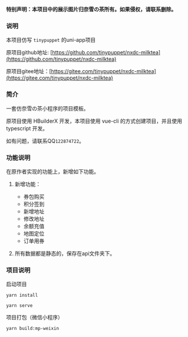 **特别声明：本项目中的展示图片归奈雪の茶所有。如果侵权，请联系删除。**
### 说明

本项目仿写 ``tinypuppet`` 的uni-app项目

原项目github地址: [https://github.com/tinypuppet/nxdc-milktea](https://github.com/tinypuppet/nxdc-milktea)

原项目gitee地址：[https://gitee.com/tinypuppet/nxdc-milktea](https://gitee.com/tinypuppet/nxdc-milktea)

### 简介

一套仿奈雪の茶小程序的项目模板。

原项目使用 HBuilderX 开发，本项目使用 vue-cli 的方式创建项目，并且使用 typescript 开发。

如有问题，请联系QQ``122874722``。

### 功能说明

在原作者实现的功能上，新增如下功能。

1. 新增功能：

	- 券包购买
	- 积分签到
	- 新增地址
	- 修改地址
	- 余额充值
	- 地图定位
	- 订单用券

2. 所有数据都是静态的，保存在api文件夹下。
### 项目说明

启动项目

```
yarn install
```

```
yarn serve
```

项目打包（微信小程序）

```
yarn build:mp-weixin
```
